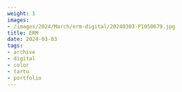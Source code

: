 ```yaml
---
weight: 1
images:
- /images/2024/March/erm-digital/20240303-P1050679.jpg
title: ERM
date: 2024-03-03
tags:
- archive
- digital
- color
- tartu
- portfolio
---
```


